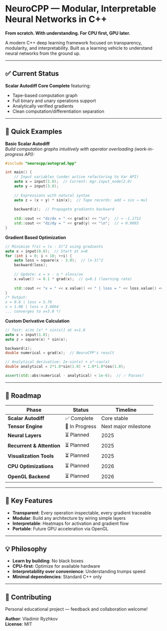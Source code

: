 # NeuroCPP — Modular, Interpretable Neural Networks in C++

**From scratch. With understanding. For CPU first, GPU later.**

A modern C++ deep learning framework focused on transparency, modularity, and interpretability. Built as a learning vehicle to understand neural networks from the ground up.

---

## ✅ Current Status

**Scalar Autodiff Core Complete** featuring:

- Tape-based computation graph
- Full binary and unary operations support
- Analytically verified gradients
- Clean computation/differentiation separation

---

## 🚀 Quick Examples
**Basic Scalar Autodiff**  
*Build computation graphs intuitively with operator overloading (work-in-progress API):*
```cpp
#include "neurocpp/autograd.hpp"

int main() {
    // Input variables (under active refactoring to Var API)
    auto x = input(2.0);  // Current: mgr.input_node(2.0)
    auto y = input(3.0);
    
    // Expressions with natural syntax
    auto z = (x + y) * sin(x);  // Tape records: add → sin → mul
    
    backward(z);  // Propagate gradients backward
    
    std::cout << "dz/dx = " << grad(x) << "\n";  // ≈ -1.1712
    std::cout << "dz/dy = " << grad(y) << "\n";  // ≈ 0.9093
}
```
**Gradient Based Optimization**
```cpp
// Minimize f(x) = (x - 3)^2 using gradients
auto x = input(0.0);  // Start at x=0
for (int i = 0; i < 10; ++i) {
    auto loss = square(x - 3.0);  // (x-3)^2
    backward(loss);
    
    // Update: x = x - η * ∂loss/∂x
    x.value() -= 0.1 * grad(x);  // η=0.1 (learning rate)
    
    std::cout << "x = " << x.value() << " | loss = " << loss.value() << "\n";
}
/* Output:
x = 0.6 | loss = 5.76
x = 1.08 | loss = 3.6864
... converges to x=3.0 */
```
**Custom Derivative Calculation**
```cpp
// Test: ∂/∂x [x² * sin(x)] at x=1.0
auto x = input(1.0);
auto z = square(x) * sin(x);

backward(z);
double numerical = grad(x);  // NeuroCPP's result

// Analytical derivative: 2x·sin(x) + x²·cos(x)
double analytical = 2*1.0*sin(1.0) + 1.0*1.0*cos(1.0);

assert(std::abs(numerical - analytical) < 1e-6);  // ✅ Passes!
```
---

## 🏃 Roadmap

| Phase | Status | Timeline |
|-------|--------|----------|
| **Scalar Autodiff** | ✅ Complete | Core stable |
| **Tensor Engine** | 🔄 In Progress | Next major milestone |
| **Neural Layers** | ⏳ Planned | 2025 |
| **Recurrent & Attention** | ⏳ Planned | 2025 |
| **Visualization Tools** | ⏳ Planned | 2025 |
| **CPU Optimizations** | ⏳ Planned | 2026 |
| **OpenGL Backend** | ⏳ Planned | 2026 |

---

## 🎯 Key Features

- **Transparent**: Every operation inspectable, every gradient traceable
- **Modular**: Build any architecture by wiring simple layers
- **Interpretable**: Heatmaps for activation and gradient flow
- **Portable**: Future GPU acceleration via OpenGL


---

## 💡 Philosophy

- **Learn by building**: No black boxes
- **CPU-first**: Optimize for available hardware
- **Interpretability over convenience**: Understanding trumps speed
- **Minimal dependencies**: Standard C++ only

---

## 🤝 Contributing

Personal educational project — feedback and collaboration welcome!

**Author**: Vladimir Ryzhkov  
**License**: MIT
